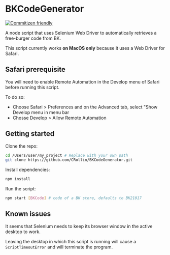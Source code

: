 # BKCodeGenerator

[![Commitizen friendly](https://img.shields.io/badge/commitizen-friendly-brightgreen.svg)](http://commitizen.github.io/cz-cli/)

A node script that uses Selenium Web Driver to automatically retrieves a free-burger code from BK.

This script currently works **on MacOS only** because it uses a Web Driver for Safari.

## Safari prerequisite

You will need to enable Remote Automation in the Develop menu of Safari before running this script.

To do so:

- Choose Safari > Preferences and on the Advanced tab, select "Show Develop menu in menu bar
- Chosse Develop > Allow Remote Automation

## Getting started

Clone the repo:

```bash
cd /Users/user/my_project # Replace with your own path
git clone https://github.com/CRollin/BKCodeGenerator.git
```

Install dependencies:

```bash
npm install
```

Run the script:

```bash
npm start [BKCode] # code of a BK store, defaults to BK21017
```

## Known issues

It seems that Selenium needs to keep its browser window in the active desktop to work.

Leaving the desktop in which this script is running will cause a `ScriptTimeoutError` and will terminate the program.
